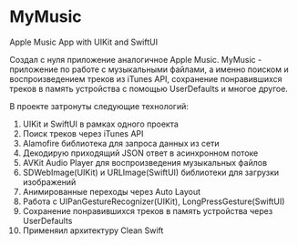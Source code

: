 # MyMusic
Apple Music App with UIKit and SwiftUI

Создал с нуля приложение аналогичное Apple Music. MyMusic - приложение по работе с музыкальными файлами, 
а именно поиском и воспроизведением треков из iTunes API, сохранение понравившихся треков в память 
устройства с помощью UserDefaults и многое другое. 

В проекте затронуты следующие технологий:

1. UIKit и SwiftUI в рамках одного проекта
2. Поиск треков через iTunes API
3. Alamofire библиотека для запроса данных из сети
4. Декодирую приходящий JSON ответ в асинхронном потоке 
5. AVKit Audio Player для воспроизведения музыкальных файлов
6. SDWebImage(UIKit) и URLImage(SwiftUI) библиотеки для загрузки изображений
7. Анимированные переходы через Auto Layout
8. Работа с UIPanGestureRecognizer(UIKit), LongPressGesture(SwiftUI)
9. Сохранение понравившихся треков в память устройства через UserDefaults
10. Применяил архитектуру Clean Swift
